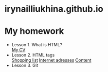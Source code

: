 # irynailliukhina.github.io

<h1> My homework</h1>
<ul>
  
  <li>Lesson 1. What is HTML? <br/>
    <a href="https://irynailliukhina.github.io/homework1/cven.html" target="_blank">My CV</a></li>
    
  <li>Lesson 2. HTML tags <br/>
  
  <a href="https://irynailliukhina.github.io/homework2/shopping_list.html" target="_blank">
    Shopping list<a/>
  <a href="https://irynailliukhina.github.io/homework2/internet_adresses.html" target="_blank">
    Internet adresses<a/>
  <a href="https://irynailliukhina.github.io/homework2/content.html" target="_blank">
    Content<a/></li>
    
   <li>Lesson 3. Git</li>
